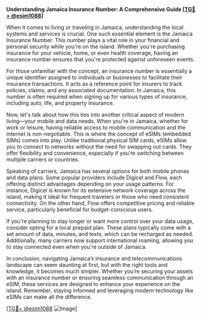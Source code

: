 **Understanding Jamaica Insurance Number: A Comprehensive Guide [[TG💪+ @esim1088](https://t.me/s/esim1088)]**

When it comes to living or traveling in Jamaica, understanding the local systems and services is crucial. One such essential element is the Jamaica Insurance Number. This number plays a vital role in your financial and personal security while you're on the island. Whether you're purchasing insurance for your vehicle, home, or even health coverage, having an insurance number ensures that you're protected against unforeseen events.

For those unfamiliar with the concept, an insurance number is essentially a unique identifier assigned to individuals or businesses to facilitate their insurance transactions. It acts as a reference point for insurers to track policies, claims, and any associated documentation. In Jamaica, this number is often required when signing up for various types of insurance, including auto, life, and property insurance.

Now, let's talk about how this ties into another critical aspect of modern living—your mobile and data needs. When you're in Jamaica, whether for work or leisure, having reliable access to mobile communication and the internet is non-negotiable. This is where the concept of eSIMs (embedded SIMs) comes into play. Unlike traditional physical SIM cards, eSIMs allow you to connect to networks without the need for swapping out cards. They offer flexibility and convenience, especially if you're switching between multiple carriers or countries.

Speaking of carriers, Jamaica has several options for both mobile phones and data plans. Some popular providers include Digicel and Flow, each offering distinct advantages depending on your usage patterns. For instance, Digicel is known for its extensive network coverage across the island, making it ideal for frequent travelers or those who need consistent connectivity. On the other hand, Flow offers competitive pricing and reliable service, particularly beneficial for budget-conscious users.

If you're planning to stay longer or want more control over your data usage, consider opting for a local prepaid plan. These plans typically come with a set amount of data, minutes, and texts, which can be recharged as needed. Additionally, many carriers now support international roaming, allowing you to stay connected even when you're outside of Jamaica.

In conclusion, navigating Jamaica’s insurance and telecommunications landscape can seem daunting at first, but with the right tools and knowledge, it becomes much simpler. Whether you’re securing your assets with an insurance number or ensuring seamless communication through an eSIM, these services are designed to enhance your experience on the island. Remember, staying informed and leveraging modern technology like eSIMs can make all the difference.

[[TG💪+ @esim1088](https://t.me/s/esim1088) ![Image](https://i.postimg.cc/Y0z9fWf4/image.png)]
